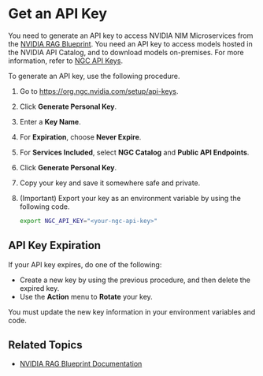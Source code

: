 <!--
  SPDX-FileCopyrightText: Copyright (c) 2025 NVIDIA CORPORATION & AFFILIATES. All rights reserved.
  SPDX-License-Identifier: Apache-2.0
-->
# Get an API Key

You need to generate an API key to access NVIDIA NIM Microservices from the [NVIDIA RAG Blueprint](readme.md). 
You need an API key to access models hosted in the NVIDIA API Catalog, and to download models on-premises. 
For more information, refer to [NGC API Keys](https://docs.nvidia.com/ngc/gpu-cloud/ngc-private-registry-user-guide/index.html#ngc-api-keys).

To generate an API key, use the following procedure.

1. Go to https://org.ngc.nvidia.com/setup/api-keys.
2. Click **Generate Personal Key**.
3. Enter a **Key Name**.
4. For **Expiration**, choose **Never Expire**.
5. For **Services Included**, select **NGC Catalog** and **Public API Endpoints**.
6. Click **Generate Personal Key**.
7. Copy your key and save it somewhere safe and private.
8. (Important) Export your key as an environment variable by using the following code.

    ```bash
    export NGC_API_KEY="<your-ngc-api-key>"
    ```



## API Key Expiration

If your API key expires, do one of the following:

- Create a new key by using the previous procedure, and then delete the expired key. 
- Use the **Action** menu to **Rotate** your key. 

You must update the new key information in your environment variables and code.



## Related Topics

- [NVIDIA RAG Blueprint Documentation](readme.md)
